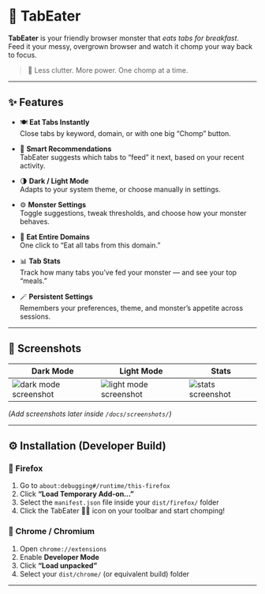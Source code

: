 # 👾 TabEater

**TabEater** is your friendly browser monster that _eats tabs for breakfast_.  
Feed it your messy, overgrown browser and watch it chomp your way back to focus.

> 🧠 Less clutter. More power. One chomp at a time.

---

## ✨ Features

- 🍽 **Eat Tabs Instantly**  
  Close tabs by keyword, domain, or with one big “Chomp” button.

- 🧠 **Smart Recommendations**  
  TabEater suggests which tabs to “feed” it next, based on your recent activity.

- 🌗 **Dark / Light Mode**  
  Adapts to your system theme, or choose manually in settings.

- ⚙️ **Monster Settings**  
  Toggle suggestions, tweak thresholds, and choose how your monster behaves.

- 🐉 **Eat Entire Domains**  
  One click to “Eat all tabs from this domain.”

- 📊 **Tab Stats**  
  Track how many tabs you’ve fed your monster — and see your top “meals.”

- 🪄 **Persistent Settings**  
  Remembers your preferences, theme, and monster’s appetite across sessions.

---

## 🧩 Screenshots

| Dark Mode                                          | Light Mode                                           | Stats                                           |
| -------------------------------------------------- | ---------------------------------------------------- | ----------------------------------------------- |
| ![dark mode screenshot](docs/screenshots/dark.png) | ![light mode screenshot](docs/screenshots/light.png) | ![stats screenshot](docs/screenshots/stats.png) |

_(Add screenshots later inside `/docs/screenshots/`)_

---

## ⚙️ Installation (Developer Build)

### 🦊 Firefox

1. Go to `about:debugging#/runtime/this-firefox`
2. Click **“Load Temporary Add-on…”**
3. Select the `manifest.json` file inside your `dist/firefox/` folder
4. Click the TabEater 🧟‍♂️ icon on your toolbar and start chomping!

### 🧭 Chrome / Chromium

1. Open `chrome://extensions`
2. Enable **Developer Mode**
3. Click **“Load unpacked”**
4. Select your `dist/chrome/` (or equivalent build) folder

---
